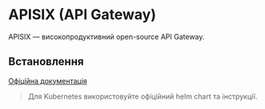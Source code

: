 # APISIX (API Gateway)

APISIX — високопродуктивний open-source API Gateway.

## Встановлення

[Офіційна документація](https://apisix.apache.org/docs/)

> Для Kubernetes використовуйте офіційний helm chart та інструкції.
